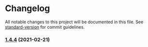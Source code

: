 # Changelog

All notable changes to this project will be documented in this file. See [standard-version](https://github.com/conventional-changelog/standard-version) for commit guidelines.

### [1.4.4](///compare/v1.4.3...v1.4.4) (2021-02-21)

